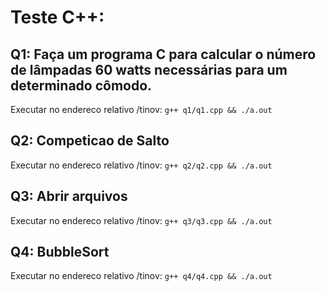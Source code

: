 # Teste C++:
## Q1: Faça um programa C para calcular o número de lâmpadas 60 watts necessárias para um determinado cômodo.
Executar no endereco relativo /tinov: ```g++ q1/q1.cpp && ./a.out```
## Q2: Competicao de Salto
Executar no endereco relativo /tinov: ```g++ q2/q2.cpp && ./a.out```
## Q3: Abrir arquivos
Executar no endereco relativo /tinov: ```g++ q3/q3.cpp && ./a.out```
## Q4: BubbleSort
Executar no endereco relativo /tinov: ```g++ q4/q4.cpp && ./a.out```
